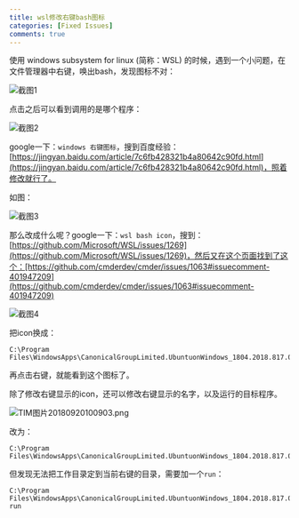 ```yaml
---
title: wsl修改右键bash图标
categories: [Fixed Issues]
comments: true
---
```


使用 windows subsystem for linux (简称：WSL) 的时候，遇到一个小问题，在文件管理器中右键，唤出bash，发现图标不对：

![截图1](https://i.loli.net/2018/09/19/5ba25208ca7de.png)

<!-- more -->

点击之后可以看到调用的是哪个程序：

![截图2](https://i.loli.net/2018/09/19/5ba254dbe66ea.png)

google一下：`windows 右键图标`，搜到百度经验：[https://jingyan.baidu.com/article/7c6fb428321b4a80642c90fd.html](https://jingyan.baidu.com/article/7c6fb428321b4a80642c90fd.html)，照着修改就行了。

如图：

![截图3](https://i.loli.net/2018/09/19/5ba255cbd964f.png)

那么改成什么呢？google一下：`wsl bash icon`，搜到：[https://github.com/Microsoft/WSL/issues/1269](https://github.com/Microsoft/WSL/issues/1269)，然后又在这个页面找到了这个：[https://github.com/cmderdev/cmder/issues/1063#issuecomment-401947209](https://github.com/cmderdev/cmder/issues/1063#issuecomment-401947209)

![截图4](https://i.loli.net/2018/09/20/5ba2ffde07591.png)

把icon换成：

```
C:\Program Files\WindowsApps\CanonicalGroupLimited.UbuntuonWindows_1804.2018.817.0_x64__79rhkp1fndgsc\ubuntu.exe 
```

再点击右键，就能看到这个图标了。

除了修改右键显示的icon，还可以修改右键显示的名字，以及运行的目标程序。

![TIM图片20180920100903.png](https://i.loli.net/2018/09/20/5ba301516885f.png)

改为：

```
C:\Program Files\WindowsApps\CanonicalGroupLimited.UbuntuonWindows_1804.2018.817.0_x64__79rhkp1fndgsc\ubuntu.exe
```

但发现无法把工作目录定到当前右键的目录，需要加一个`run`：

```
C:\Program Files\WindowsApps\CanonicalGroupLimited.UbuntuonWindows_1804.2018.817.0_x64__79rhkp1fndgsc\ubuntu.exe run
```

